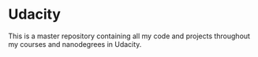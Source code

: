 # Udacity

This is a master repository containing all my code and projects throughout my courses and nanodegrees in Udacity.
